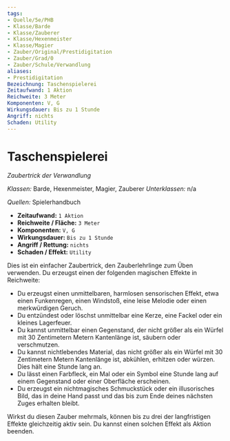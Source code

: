 ```yaml
---
tags:
- Quelle/5e/PHB
- Klasse/Barde
- Klasse/Zauberer
- Klasse/Hexenmeister
- Klasse/Magier
- Zauber/Original/Prestidigitation
- Zauber/Grad/0
- Zauber/Schule/Verwandlung
aliases:
- Prestidigitation
Bezeichnung: Taschenspielerei
Zeitaufwand: 1 Aktion
Reichweite: 3 Meter
Komponenten: V, G
Wirkungsdauer: Bis zu 1 Stunde
Angriff: nichts
Schaden: Utility
---
```

# Taschenspielerei
_Zaubertrick der Verwandlung_

_Klassen:_ Barde, Hexenmeister, Magier, Zauberer
_Unterklassen:_  n/a

_Quellen:_ Spielerhandbuch

- **Zeitaufwand:** `1 Aktion`
- **Reichweite / Fläche:** `3 Meter`
- **Komponenten:** `V, G`
- **Wirkungsdauer:** `Bis zu 1 Stunde`
- **Angriff / Rettung:** `nichts`
- **Schaden / Effekt:**  `Utility`

Dies ist ein einfacher Zaubertrick, den Zauberlehrlinge zum Üben verwenden. Du erzeugst einen der folgenden magischen Effekte in Reichweite:

- Du erzeugst einen unmittelbaren, harmlosen sensorischen Effekt, etwa einen Funkenregen, einen Windstoß, eine leise Melodie oder einen merkwürdigen Geruch.
- Du entzündest oder löschst unmittelbar eine Kerze, eine Fackel oder ein kleines Lagerfeuer. 
- Du kannst unmittelbar einen Gegenstand, der nicht größer als ein Würfel mit 30 Zentimetern Metern Kantenlänge ist, säubern oder verschmutzen. 
- Du kannst nichtlebendes Material, das nicht größer als ein Würfel mit 30 Zentimetern Metern Kantenlänge ist, abkühlen, erhitzen oder würzen. Dies hält eine Stunde lang an. 
- Du lässt einen Farbfleck, ein Mal oder ein Symbol eine Stunde lang auf einem Gegenstand oder einer Oberfläche erscheinen. 
- Du erzeugst ein nichtmagisches Schmuckstück oder ein illusorisches Bild, das in deine Hand passt und das bis zum Ende deines nächsten Zuges erhalten bleibt. 
 
Wirkst du diesen Zauber mehrmals, können bis zu drei der langfristigen Effekte gleichzeitig aktiv sein. Du kannst einen solchen Effekt als Aktion beenden.